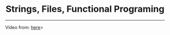 <h1 align="center">Strings, Files, Functional Programing</h1>
<hr>
<p>
Video from: 
<a href="https://www.youtube.com/watch?time_continue=2&v=VVKVLRs_mwY&feature=emb_title">here</a>>
</p>
